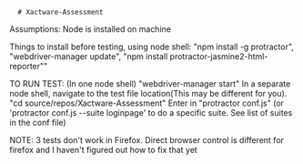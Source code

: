       # Xactware-Assessment
Assumptions: Node is installed on machine

Things to install before testing, using node shell:
"npm install -g protractor",
"webdriver-manager update",
"npm install protractor-jasmine2-html-reporter""

TO RUN TEST:
(In one node shell) "webdriver-manager start"
In a separate node shell, navigate to the test file location(This may be different for you).     "cd source/repos/Xactware-Assessment"
Enter in "protractor conf.js" (or 'protractor conf.js --suite loginpage' to do a specific suite. See list of suites in the conf file)

NOTE: 3 tests don't work in Firefox. Direct browser control is different for firefox and I haven't figured out how to fix that yet